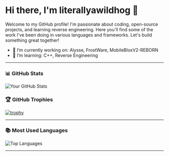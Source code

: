 # Hi there, I'm literallyawildhog 👋

Welcome to my GitHub profile! I'm passionate about coding, open-source projects, and learning reverse engineering. Here you'll find some of the work I've been doing in various languages and frameworks. Let's build something great together!

- 🔭 I’m currently working on: Alysse, FrostWare, MobileBloxV2-REBORN
- 🌱 I’m learning: C++, Reverse Engineering


---

### 📊 GitHub Stats

![Your GitHub Stats](https://github-readme-stats.vercel.app/api?username=literallyawildhog&show_icons=true&theme=radical)

### 🏆 GitHub Trophies

[![trophy](https://github-profile-trophy.vercel.app/?username=literallyawildhog&theme=onedark)](https://github.com/ryo-ma/github-profile-trophy)

---

### 📚 Most Used Languages

![Top Languages](https://github-readme-stats.vercel.app/api/top-langs/?username=literallyawildhog&layout=compact&theme=radical&hide=html,css)

---
